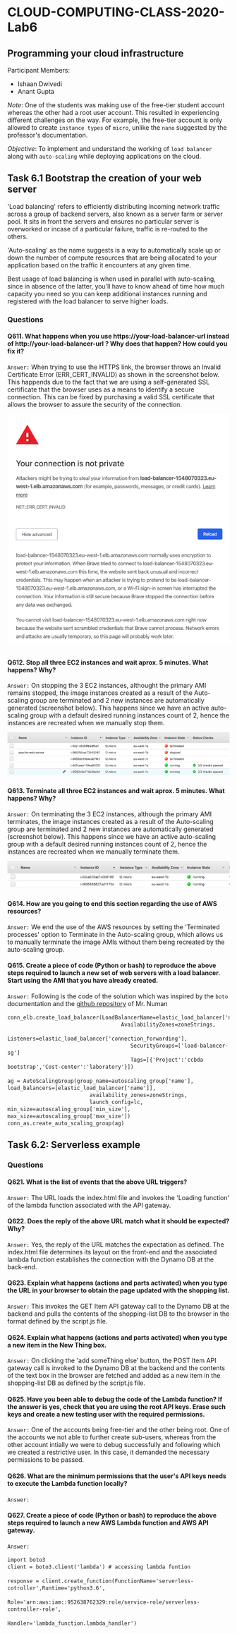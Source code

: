 # CLOUD-COMPUTING-CLASS-2020-Lab6
## Programming your cloud infrastructure

Participant Members:
* Ishaan Dwivedi
* Anant Gupta

*Note*: One of the students was making  use of the free-tier student account whereas the other had a root user account. This resulted in experiencing different challenges on the way. For example, the free-tier account is only allowed to create `instance types` of `micro`, unlike the `nano` suggested by the professor's documentation.

*Objective*: To implement and understand the working of `load balancer` along with `auto-scaling` while deploying applications on the cloud.

## Task 6.1 Bootstrap the creation of your web server

'Load balancing' refers to efficiently distributing incoming network traffic across a group of backend servers, also known as a server farm or server pool. It sits in front the servers and ensures no particular server is overworked or incase of a particular failure, traffic is re-routed to the others.

'Auto-scaling' as the name suggests is a way to automatically scale up or down the number of compute resources that are being allocated to your application based on the traffic it encounters at any given time. 

Best usage of load balancing is when used in parallel with auto-scaling, since in absence of the latter, you’ll have to know ahead of time how much capacity you need so you can keep additional instances running and registered with the load balancer to serve higher loads. 


### Questions
#### Q611. What happens when you use https://your-load-balancer-url instead of http://your-load-balancer-url ? Why does that happen? How could you fix it?
`Answer:` When trying to use the HTTPS link, the browser throws an Invalid Certificate Error (ERR_CERT_INVALID) as shown in the screenshot below. This happends due to the fact that we are using a self-generated SSL certificate that the browser uses as a means to identify a secure connection. This can be fixed by purchasing a valid SSL certificate that allows the browser to assure the security of the connection.

![Q611 screenshot](images/q611.png)

#### Q612. Stop all three EC2 instances and wait aprox. 5 minutes. What happens? Why?
`Answer:` On stopping the 3 EC2 instances, althought the primary AMI remains stopped, the image instances created as a result of the Auto-scaling group are terminated and 2 new instances are automatically generated (screenshot below). This happens since we have an active auto-scaling group with a default desired running instances count of 2, hence the instances are recreated when we manually stop them.

![Q612 screenshot](images/q612.png)


#### Q613. Terminate all three EC2 instances and wait aprox. 5 minutes. What happens? Why?
`Answer:` On terminating the 3 EC2 instances, although the primary AMI terminates, the image instances created as a result of the Auto-scaling group are terminated and 2 new instances are automatically generated (screenshot below). This happens since we have an active auto-scaling group with a default desired running instances count of 2, hence the instances are recreated when we manually terminate them.

![Q613 screenshot](images/q613b.png)

#### Q614. How are you going to end this section regarding the use of AWS resources?
`Answer:` We end the use of the AWS resources by setting the 'Terminated processes' option to Terminate in the Auto-scaling group, which allows us to manually terminate the image AMIs without them being recreated by the auto-scaling group.

#### Q615. Create a piece of code (Python or bash) to reproduce the above steps required to launch a new set of web servers with a load balancer. Start using the AMI that you have already created.
`Answer:` Following is the code of the solution which was inspired by the `boto` documentation and the [github repository](https://gist.github.com/numan/1086984/8f41a0ee3ed2d1b6ea93b77b8ad6815d69269086) of Mr. Numan

```
conn_elb.create_load_balancer(LoadBalancerName=elastic_load_balancer['name'],
                                    AvailabilityZones=zoneStrings,
                                       Listeners=elastic_load_balancer['connection_forwarding'],
                                       SecurityGroups=['load-balancer-sg']
                                       Tags=[{'Project':'ccbda bootstrap','Cost-center':'laboratory'}])
                                       
ag = AutoScalingGroup(group_name=autoscaling_group['name'], load_balancers=[elastic_load_balancer['name']],
                          availability_zones=zoneStrings,
                          launch_config=lc, min_size=autoscaling_group['min_size'], max_size=autoscaling_group['max_size'])
conn_as.create_auto_scaling_group(ag)

```


## Task 6.2: Serverless example

### Questions
#### Q621. What is the list of events that the above URL triggers?
`Answer:` The URL loads the index.html file and invokes the 'Loading function' of the lambda function associated with the API gateway.

#### Q622. Does the reply of the above URL match what it should be expected? Why?
`Answer:` Yes, the reply of the URL matches the expectation as defined. The index.html file determines its layout on the front-end and the associated lambda function establishes the connection with the Dynamo DB at the back-end.

#### Q623. Explain what happens (actions and parts activated) when you type the URL in your browser to obtain the page updated with the shopping list.
`Answer:` This invokes the GET Item API gateway call to the Dynamo DB at the backend and pulls the contents of the shopping-list DB to the browser in the format defined by the script.js file.

#### Q624. Explain what happens (actions and parts activated) when you type a new item in the New Thing box.
`Answer:` On clicking the 'add someThing else' button, the POST Item API gateway call is invoked to the Dynamo DB at the backend and the contents of the text box in the browser are fetched and added as a new item in the shopping-list DB as defined by the script.js file.

#### Q625. Have you been able to debug the code of the Lambda function? If the answer is yes, check that you are using the root API keys. Erase such keys and create a new testing user with the required permissions.
`Answer:` One of the accounts being free-tier and the other being root. One of the accounts we not able to further create sub-users, whereas from the other account intially we were to debug successfully and following which we created a restrictive user. In this case, it demanded the necessary permissions to be passed.

#### Q626. What are the minimum permissions that the user's API keys needs to execute the Lambda function locally?
`Answer:`

#### Q627. Create a piece of code (Python or bash) to reproduce the above steps required to launch a new AWS Lambda function and AWS API gateway.
`Answer:`
```
import boto3
client = boto3.client('lambda') # accessing lambda funtion

response = client.create_function(FunctionName='serverless-cotroller',Runtime='python3.6',
                                  Role='arn:aws:iam::952638762329:role/service-role/serverless-controller-role',
                                  Handler='lambda_function.lambda_handler')
```
